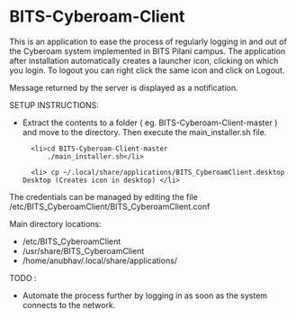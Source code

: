 BITS-Cyberoam-Client
====================

This is an application to ease the process of regularly logging in and out of the Cyberoam system implemented in BITS Pilani campus. The application after installation automatically creates a launcher icon, clicking on which you login. To logout you can right click the same icon and click on Logout.

Message returned by the server is displayed as a notification.

SETUP INSTRUCTIONS:
<ul>
      <li>Extract the contents to a folder ( eg. BITS-Cyberoam-Client-master ) and move to the directory. Then execute the main_installer.sh file.</li>

      <li>cd BITS-Cyberoam-Client-master
          ./main_installer.sh</li>
          
      <li> cp ~/.local/share/applications/BITS_CyberoamClient.desktop Desktop (Creates icon in desktop) </li>
      
</ul>


The credentials can be managed by editing the file /etc/BITS_CyberoamClient/BITS_CyberoamClient.conf

Main directory locations:
<ul>
  <li>/etc/BITS_CyberoamClient</li>
  <li>/usr/share/BITS_CyberoamClient</li>
  <li>/home/anubhav/.local/share/applications/</li>
</ul>

TODO :
<ul>
  <li>Automate the process further by logging in as soon as the system connects to the network.</li>
<ul>

